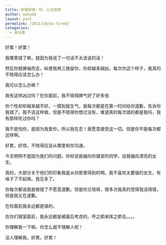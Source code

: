 ```yaml
---
title: 吵架好烦，哎，心力交瘁
author: wahyd4
layout: post
permalink: /2011/10/ai-tired/
categories:
  - 未分类
---
```

好累！好累！

我哪里错了嘛，就因为我说了一句话不太该说的话！

然后你就拂袖而去，纵使我再三挽留你，你却越来越凶，每次你这个样子，我真的不晓得应该怎么办！

我可以怎么办嘛？

我有这样凶过吗？在你面前，我不晓得脾气好了好多倍

你个性却却越来越不好。一摸到就生气，我每次都是在第一时间给你道歉，告诉你我错了。我不该这样做，但是不晓得你想过没有，难道真的每次错的都是我吗，我有那样吼过你吗？

我不是怕你，是因为我爱你，所以我在忍！我愿意接受这一切。但是你不能每次都这样啊。

好累，好烦。不晓得应该从哪里和你沟通，

今天明明不是因为我们的问题，你却说我偏向你寝室的同学，说我偏向漂亮的女生。

真的，大部分关于他们的印象我是从你那里得到的啊。我不喜欢太要强的女生，有啥子了不起嘛。我见多了。

你每次都说我是做错了不愿意道歉。但是你又晓得，很多次我真的觉得我没得错，但是我又在道歉。

在你面前我永远都是错的。

在你们寝室面前，我永远都是被最后考虑的。呼之即来挥之即去。。。。

你理解我一下嘛。你怎么就不理解人呢！

没人理解我，好累。好累！